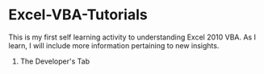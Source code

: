 # Excel-VBA-Tutorials
This is my first self learning activity to understanding Excel 2010 VBA. As I learn, I will include more information pertaining to new insights.

1) The Developer's Tab 
